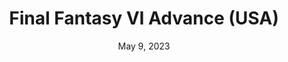 ---
layout: gba
title: "Final Fantasy VI Advance (USA)"
categories:
 - approved
 - gba
 - universal
 - safe
tags:
- final fantasy
date: May 9, 2023
permalink: /games/ffvi/play/details
publisher: Square Enix
gid: ffvi
---